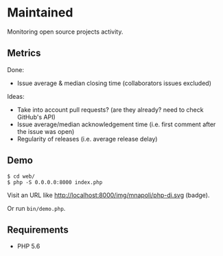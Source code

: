 # Maintained

Monitoring open source projects activity.

## Metrics

Done:

- Issue average & median closing time (collaborators issues excluded)

Ideas:

- Take into account pull requests? (are they already? need to check GitHub's API)
- Issue average/median acknowledgement time (i.e. first comment after the issue was open)
- Regularity of releases (i.e. average release delay)

## Demo

    $ cd web/
    $ php -S 0.0.0.0:8000 index.php

Visit an URL like [http://localhost:8000/img/mnapoli/php-di.svg](http://localhost:8000/img/mnapoli/php-di.svg) (badge).

Or run `bin/demo.php`.

## Requirements

- PHP 5.6
